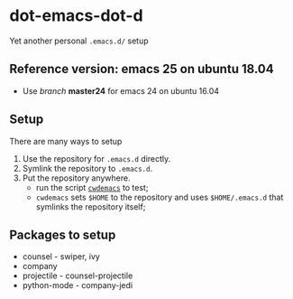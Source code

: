# dot-emacs-dot-d
Yet another personal `.emacs.d/` setup

## Reference version: emacs 25 on ubuntu 18.04
* Use _branch_ **master24** for emacs 24 on ubuntu 16.04

## Setup
There are many ways to setup
1. Use the repository for `.emacs.d` directly.
2. Symlink the repository to `.emacs.d`.
3. Put the repository anywhere.
   - run the script [`cwdemacs`](cwdemacs) to test;
   - `cwdemacs` sets `$HOME` to the repository and
     uses `$HOME/.emacs.d` that symlinks the repository itself;

## Packages to setup
* counsel - swiper, ivy
* company
* projectile - counsel-projectile
* python-mode - company-jedi
